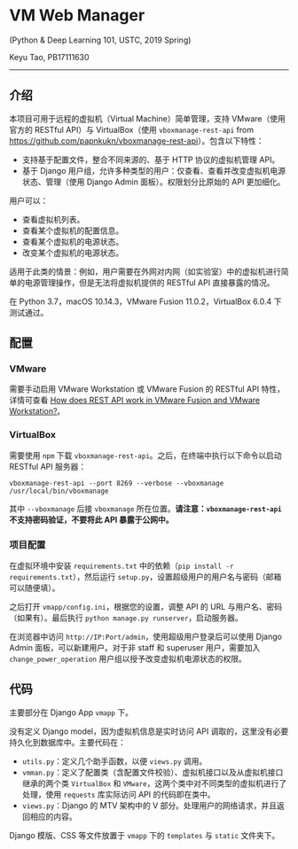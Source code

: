 # VM Web Manager

(Python & Deep Learning 101, USTC, 2019 Spring)

Keyu Tao, PB17111630

---

## 介绍

本项目可用于远程的虚拟机（Virtual Machine）简单管理，支持 VMware（使用官方的 RESTful API）与 VirtualBox（使用 `vboxmanage-rest-api` from <https://github.com/papnkukn/vboxmanage-rest-api>）。包含以下特性：

- 支持基于配置文件，整合不同来源的、基于 HTTP 协议的虚拟机管理 API。
- 基于 Django 用户组，允许多种类型的用户：仅查看、查看并改变虚拟机电源状态、管理（使用 Django Admin 面板）。权限划分比原始的 API 更加细化。

用户可以：

- 查看虚拟机列表。
- 查看某个虚拟机的配置信息。
- 查看某个虚拟机的电源状态。
- 改变某个虚拟机的电源状态。

适用于此类的情景：例如，用户需要在外网对内网（如实验室）中的虚拟机进行简单的电源管理操作，但是无法将虚拟机提供的 RESTful API 直接暴露的情况。

在 Python 3.7，macOS 10.14.3，VMware Fusion 11.0.2，VirtualBox 6.0.4 下测试通过。

## 配置

### VMware

需要手动启用 VMware Workstation 或 VMware Fusion 的 RESTful API 特性，详情可查看 [How does REST API work in VMware Fusion and VMware Workstation?](https://www.starwindsoftware.com/blog/how-does-rest-api-work-in-vmware-fusion-and-vmware-workstation)。

### VirtualBox

需要使用 `npm` 下载 `vboxmanage-rest-api`。之后，在终端中执行以下命令以启动 RESTful API 服务器：

```
vboxmanage-rest-api --port 8269 --verbose --vboxmanage /usr/local/bin/vboxmanage
```

其中 `--vboxmanage` 后接 `vboxmanage` 所在位置。**请注意：`vboxmanage-rest-api` 不支持密码验证，不要将此 API 暴露于公网中。**

### 项目配置

在虚拟环境中安装 `requirements.txt` 中的依赖（`pip install -r requirements.txt`），然后运行 `setup.py`，设置超级用户的用户名与密码（邮箱可以随便填）。

之后打开 `vmapp/config.ini`，根据您的设置，调整 API 的 URL 与用户名、密码（如果有）。最后执行 `python manage.py runserver`，启动服务器。

在浏览器中访问 `http://IP:Port/admin`，使用超级用户登录后可以使用 Django Admin 面板，可以新建用户。对于非 staff 和 superuser 用户，需要加入 `change_power_operation` 用户组以授予改变虚拟机电源状态的权限。

## 代码

主要部分在 Django App `vmapp` 下。

没有定义 Django model，因为虚拟机信息是实时访问 API 调取的，这里没有必要持久化到数据库中。主要代码在：

- `utils.py`：定义几个助手函数，以便 `views.py` 调用。
- `vmman.py`：定义了配置类（含配置文件校验）、虚拟机接口以及从虚拟机接口继承的两个类 `VirtualBox` 和 `VMware`，这两个类中对不同类型的虚拟机进行了处理，使用 `requests` 库实际访问 API 的代码即在类中。
- `views.py`：Django 的 MTV 架构中的 V 部分。处理用户的网络请求，并且返回相应的内容。

Django 模版、CSS 等文件放置于 `vmapp` 下的 `templates` 与 `static` 文件夹下。